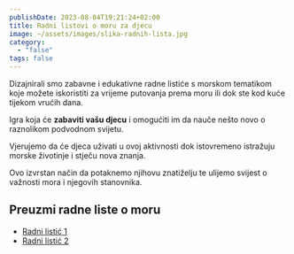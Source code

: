 ```yaml
---
publishDate: 2023-08-04T19:21:24+02:00
title: Radni listovi o moru za djecu
image: ~/assets/images/slika-radnih-lista.jpg
category:
  - "false"
tags: false
---
```

Dizajnirali smo zabavne i edukativne radne listiće s morskom tematikom koje možete iskoristiti za vrijeme putovanja prema moru ili dok ste kod kuće tijekom vrućih dana. 

Igra koja će **zabaviti vašu djecu** i omogućiti im da nauče nešto novo o raznolikom podvodnom svijetu. 

Vjerujemo da će djeca uživati u ovoj aktivnosti dok istovremeno istražuju morske životinje i stječu nova znanja. 

Ovo izvrstan način da potaknemo njihovu znatiželju te ulijemo svijest o važnosti mora i njegovih stanovnika. 

## Preuzmi radne liste o moru

* [Radni listić 1](https://tinyurl.com/2z9d94h5)
* [Radni listić 2](https://tinyurl.com/2p9fjczf)